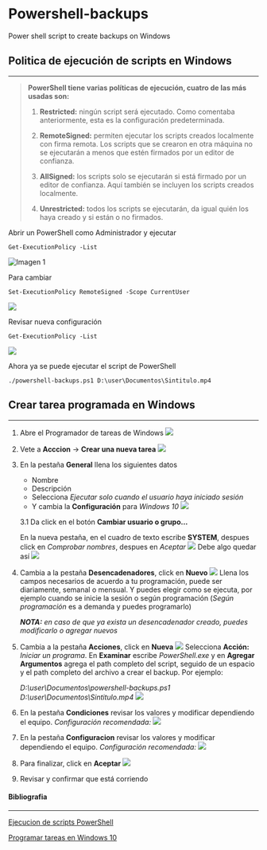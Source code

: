 # Powershell-backups
 Power shell script to create backups on Windows
## Politica de ejecución de scripts en Windows
---

>**PowerShell tiene varias políticas de ejecución, cuatro de las más usadas son:** 
>
>1. **Restricted:** ningún script será ejecutado. Como comentaba anteriormente, esta es la configuración predeterminada.
>
>2. **RemoteSigned:** permiten ejecutar los scripts creados localmente con firma remota. Los scripts que se crearon en otra máquina no se ejecutarán a menos que estén firmados por un editor de confianza.
>
>3. **AllSigned:** los scripts solo se ejecutarán si está firmado por un editor de confianza. Aquí también se incluyen los scripts creados localmente.
>
>4. **Unrestricted:** todos los scripts se ejecutarán, da igual quién los haya creado y si están o no firmados. 


Abrir un PowerShell como Administrador y ejecutar
~~~
Get-ExecutionPolicy -List 
~~~
![Imagen 1](images/image1.png)

Para cambiar
~~~
Set-ExecutionPolicy RemoteSigned -Scope CurrentUser ​
~~~
![](images/image2.png)

Revisar nueva configuración
~~~
Get-ExecutionPolicy -List ​
~~~
![](images/image3.png)

Ahora ya se puede ejecutar el script de PowerShell
~~~
./powershell-backups.ps1 D:\user\Documentos\Sintitulo.mp4
~~~

## Crear tarea programada en Windows
---
1. Abre el Programador de tareas de Windows
![](images/image4.png)
2. Vete a **Acccion** -> **Crear una nueva tarea**
![](images/image5.png)
3. En la pestaña **General** llena los siguientes datos
    - Nombre
    - Descripción
    - Selecciona *Ejecutar solo cuando el usuario haya iniciado sesión*
    - Y cambia la **Configuración** para *Windows 10*
![](images/image6.png)

    3.1 Da click en el botón **Cambiar usuario o grupo...**

    En la nueva pestaña, en el cuadro de texto escribe **SYSTEM**, despues click en *Comprobar nombres*, despues en *Aceptar*
![](images/image6.1.png)
Debe algo quedar así
![](images/image6.2.png)

4. Cambia a la pestaña **Desencadenadores**, click en **Nuevo**
![](images/image7.png)
Llena los campos necesarios de acuerdo a tu programación, puede ser diariamente, semanal o mensual. Y puedes elegir como se ejecuta, por ejemplo cuando se inicie la sesión o según programación (*Según programación* es a demanda y puedes programarlo) 

    ***NOTA:** en caso de que ya exista un desencadenador creado, puedes modificarlo o agregar nuevos*

5. Cambia a la pestaña **Acciones**, click en **Nueva**
![](images/image9.png)
Selecciona **Acción:** *Iniciar un programa*.
En **Examinar** escribe *PowerShell.exe* y en **Agregar Argumentos** agrega el path completo del script, seguido de un espacio y el path completo del archivo a crear el backup. Por ejemplo:

    *D:\user\Documentos\powershell-backups.ps1 D:\user\Documentos\Sintitulo.mp4*
![](images/image10.png)

6. En la pestaña **Condiciones** revisar los valores y modificar dependiendo el equipo. *Configuración recomendada:*
![](images/image11.png)

7. En la pestaña **Configuracion**  revisar los valores y modificar dependiendo el equipo. *Configuración recomendada:*
![](images/image12.png)

8. Para finalizar, click en **Aceptar**
![](images/image13.png)

9. Revisar y confirmar que está corriendo


#### Bibliografia
---
[Ejecucion de scripts PowerShell](https://www.cdmon.com/es/blog/la-ejecucion-de-scripts-esta-deshabilitada-en-este-sistema-te-contamos-como-actuar)

[Programar tareas en Windows 10](https://www.genbeta.com/paso-a-paso/como-programar-tareas-en-windows-10)